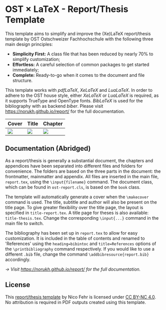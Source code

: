 # OST × LaTeX - Report/Thesis Template

This template aims to simplify and improve the (Xe)LaTeX report/thesis template by OST Ostschweizer Fachhochschule with the following three main design principles:

* **Simplicity First:** A class file that has been reduced by nearly 70% to simplify customization;
* **Effortless:** A careful selection of common packages to get started immediately;
* **Complete:** Ready-to-go when it comes to the document and file structure.

This template works with _pdfLaTeX_, _XeLaTeX_ and _LuaLaTeX_. In order to adhere to the OST house style, either _XeLaTeX_ or _LuaLaTeX_ is required, as it supports TrueType and OpenType fonts. _BibLaTeX_ is used for the bibliography with as backend _biber_. Please visit https://norukh.github.io/report/ for the full documentation.

Cover | Title | Chapter
--- | --- | ---
<img src="https://norukh.github.io/images/report-template.jpg"> | <img src="https://norukh.github.io/images/report-template-title.jpg"> | <img src="https://norukh.github.io/images/report-template-chapter.jpg">

## Documentation (Abridged)

As a report/thesis is generally a substantial document, the chapters and appendices have been separated into different files and folders for convenience. The folders are based on the three parts in the document: the frontmatter, mainmatter and appendix. All files are inserted in the main file, `report.tex`, using the `\input{filename}` command. The document class, which can be found in `ost-report.cls`, is based on the `book` class.

The template will automatically generate a cover when the `\makecover` command is used. The title, subtitle and author will also be present on the title page. To give greater flexibility over the title page, the layout is specified in `title-report.tex`. A title page for theses is also available: `title-thesis.tex`. Change the corresponding `\input{...}` command in the main file to switch. 

The bibliography has been set up in `report.tex` to allow for easy customization. It is included in the table of contents and renamed to 'References' using the `heading=bibintoc` and `title=References` options of the `\printbibliography` command respectively. If you would like to use a different `.bib` file, change the command `\addbibresource{report.bib}` accordingly. 

*→ Visit https://norukh.github.io/report/ for the full documentation.*

## License

This [report/thesis template](https://github.com/norukh/ost-report-template) by Nico Fehr is licensed under [CC BY-NC 4.0](https://creativecommons.org/licenses/by-nc/4.0/). No attribution is required in PDF outputs created using this template.
